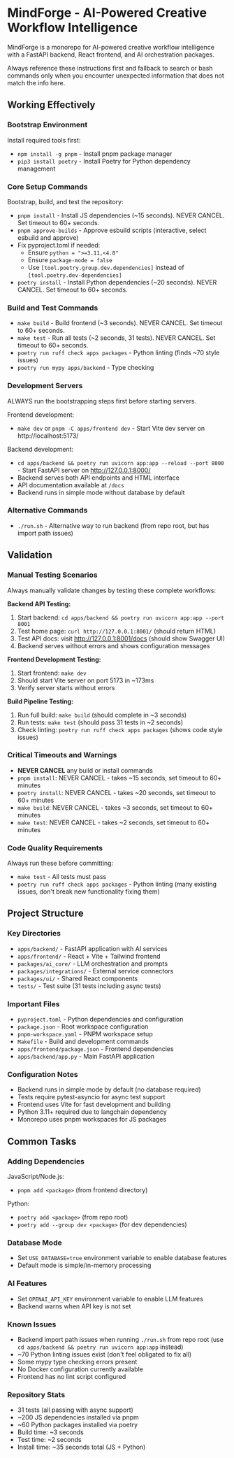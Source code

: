 # MindForge - AI-Powered Creative Workflow Intelligence

MindForge is a monorepo for AI-powered creative workflow intelligence with a FastAPI backend, React frontend, and AI orchestration packages.

Always reference these instructions first and fallback to search or bash commands only when you encounter unexpected information that does not match the info here.

## Working Effectively

### Bootstrap Environment
Install required tools first:
- `npm install -g pnpm` - Install pnpm package manager
- `pip3 install poetry` - Install Poetry for Python dependency management

### Core Setup Commands
Bootstrap, build, and test the repository:
- `pnpm install` - Install JS dependencies (~15 seconds). NEVER CANCEL. Set timeout to 60+ seconds.
- `pnpm approve-builds` - Approve esbuild scripts (interactive, select esbuild and approve)
- Fix pyproject.toml if needed:
  - Ensure `python = ">=3.11,<4.0"`
  - Ensure `package-mode = false`
  - Use `[tool.poetry.group.dev.dependencies]` instead of `[tool.poetry.dev-dependencies]`
- `poetry install` - Install Python dependencies (~20 seconds). NEVER CANCEL. Set timeout to 60+ seconds.

### Build and Test Commands
- `make build` - Build frontend (~3 seconds). NEVER CANCEL. Set timeout to 60+ seconds.
- `make test` - Run all tests (~2 seconds, 31 tests). NEVER CANCEL. Set timeout to 60+ seconds.
- `poetry run ruff check apps packages` - Python linting (finds ~70 style issues)
- `poetry run mypy apps/backend` - Type checking

### Development Servers
ALWAYS run the bootstrapping steps first before starting servers.

Frontend development:
- `make dev` or `pnpm -C apps/frontend dev` - Start Vite dev server on http://localhost:5173/

Backend development:
- `cd apps/backend && poetry run uvicorn app:app --reload --port 8000` - Start FastAPI server on http://127.0.0.1:8000/
- Backend serves both API endpoints and HTML interface
- API documentation available at `/docs`
- Backend runs in simple mode without database by default

### Alternative Commands
- `./run.sh` - Alternative way to run backend (from repo root, but has import path issues)

## Validation

### Manual Testing Scenarios
Always manually validate changes by testing these complete workflows:

**Backend API Testing:**
1. Start backend: `cd apps/backend && poetry run uvicorn app:app --port 8001`
2. Test home page: `curl http://127.0.0.1:8001/` (should return HTML)
3. Test API docs: visit http://127.0.0.1:8001/docs (should show Swagger UI)
4. Backend serves without errors and shows configuration messages

**Frontend Development Testing:**
1. Start frontend: `make dev`
2. Should start Vite server on port 5173 in ~173ms
3. Verify server starts without errors

**Build Pipeline Testing:**
1. Run full build: `make build` (should complete in ~3 seconds)
2. Run tests: `make test` (should pass 31 tests in ~2 seconds)
3. Check linting: `poetry run ruff check apps packages` (shows code style issues)

### Critical Timeouts and Warnings
- **NEVER CANCEL** any build or install commands
- `pnpm install`: NEVER CANCEL - takes ~15 seconds, set timeout to 60+ minutes
- `poetry install`: NEVER CANCEL - takes ~20 seconds, set timeout to 60+ minutes
- `make build`: NEVER CANCEL - takes ~3 seconds, set timeout to 60+ minutes
- `make test`: NEVER CANCEL - takes ~2 seconds, set timeout to 60+ minutes

### Code Quality Requirements
Always run these before committing:
- `make test` - All tests must pass
- `poetry run ruff check apps packages` - Python linting (many existing issues, don't break new functionality fixing them)

## Project Structure

### Key Directories
- `apps/backend/` - FastAPI application with AI services
- `apps/frontend/` - React + Vite + Tailwind frontend
- `packages/ai_core/` - LLM orchestration and prompts
- `packages/integrations/` - External service connectors
- `packages/ui/` - Shared React components
- `tests/` - Test suite (31 tests including async tests)

### Important Files
- `pyproject.toml` - Python dependencies and configuration
- `package.json` - Root workspace configuration
- `pnpm-workspace.yaml` - PNPM workspace setup
- `Makefile` - Build and development commands
- `apps/frontend/package.json` - Frontend dependencies
- `apps/backend/app.py` - Main FastAPI application

### Configuration Notes
- Backend runs in simple mode by default (no database required)
- Tests require pytest-asyncio for async test support
- Frontend uses Vite for fast development and building
- Python 3.11+ required due to langchain dependency
- Monorepo uses pnpm workspaces for JS packages

## Common Tasks

### Adding Dependencies
JavaScript/Node.js:
- `pnpm add <package>` (from frontend directory)

Python:
- `poetry add <package>` (from repo root)
- `poetry add --group dev <package>` (for dev dependencies)

### Database Mode
- Set `USE_DATABASE=true` environment variable to enable database features
- Default mode is simple/in-memory processing

### AI Features
- Set `OPENAI_API_KEY` environment variable to enable LLM features
- Backend warns when API key is not set

### Known Issues
- Backend import path issues when running `./run.sh` from repo root (use `cd apps/backend && poetry run uvicorn app:app` instead)
- ~70 Python linting issues exist (don't feel obligated to fix all)
- Some mypy type checking errors present
- No Docker configuration currently available
- Frontend has no lint script configured

### Repository Stats
- 31 tests (all passing with async support)
- ~200 JS dependencies installed via pnpm
- ~60 Python packages installed via poetry
- Build time: ~3 seconds
- Test time: ~2 seconds
- Install time: ~35 seconds total (JS + Python)